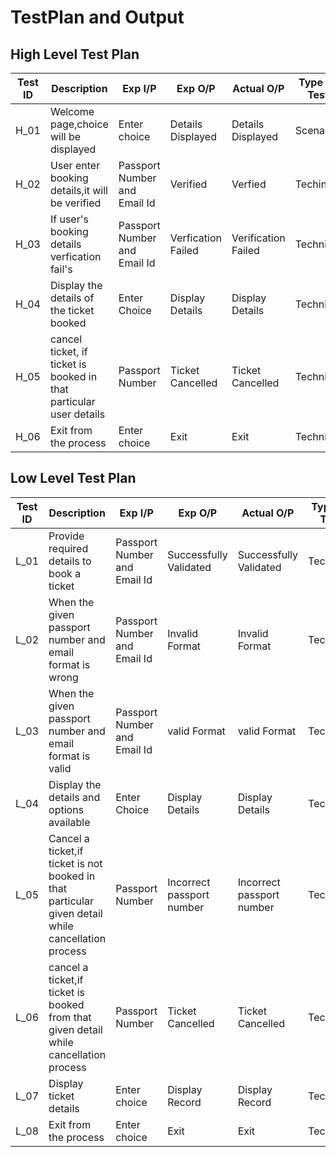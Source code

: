 # TestPlan and Output

## High Level Test Plan

| **Test ID** | **Description**                                              | **Exp I/P** | **Exp O/P** | **Actual O/P** |**Type Of Test**  |    
|-------------|--------------------------------------------------------------|------------|-------------|----------------|------------------|
|H_01| Welcome page,choice will be displayed | Enter choice | Details Displayed | Details Displayed | Scenario |
|H_02| User enter booking details,it will be verified | Passport Number and Email Id| Verified | Verfied | Techinal |
|H_03| If user's booking details verfication fail's | Passport Number and Email Id | Verfication Failed | Verification Failed | Technical |
|H_04| Display the details of the ticket booked| Enter Choice | Display Details | Display Details | Technical |
|H_05| cancel ticket, if ticket is booked in that particular user details | Passport Number | Ticket Cancelled | Ticket Cancelled |Technical |
|H_06| Exit from the process | Enter choice | Exit | Exit | Technical |


## Low Level Test Plan

| **Test ID** | **Description**                                              | **Exp I/P** | **Exp O/P** | **Actual O/P** |**Type Of Test**  |    
|-------------|--------------------------------------------------------------|------------|-------------|----------------|------------------|
|L_01| Provide required details to book a ticket|Passport Number and Email Id | Successfully Validated| Successfully Validated | Technical |
|L_02| When the given passport number and email format is wrong | Passport Number and Email Id | Invalid Format | Invalid Format | Technical |
|L_03| When the given passport number and email format is valid | Passport Number and Email Id | valid Format | valid Format | Technical |
|L_04| Display the details and options available | Enter Choice | Display Details | Display Details | Technical |
|L_05| Cancel a ticket,if ticket is not booked in that particular given detail while cancellation process | Passport Number | Incorrect passport number | Incorrect passport number | Technical |
|L_06| cancel a ticket,if ticket is booked from that given detail while cancellation process | Passport Number | Ticket Cancelled | Ticket Cancelled | Technical |
|L_07| Display ticket details | Enter choice | Display Record | Display Record | Technical |
|L_08| Exit from the process | Enter choice | Exit | Exit | Technical |
